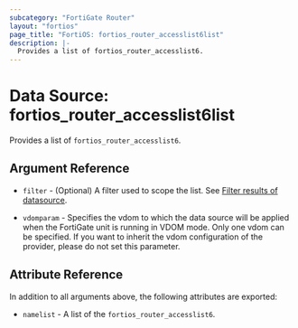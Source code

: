 ```yaml
---
subcategory: "FortiGate Router"
layout: "fortios"
page_title: "FortiOS: fortios_router_accesslist6list"
description: |-
  Provides a list of fortios_router_accesslist6.
---
```


# Data Source: fortios_router_accesslist6list
Provides a list of `fortios_router_accesslist6`.

## Argument Reference

* `filter` - (Optional) A filter used to scope the list. See [Filter results of datasource](https://registry.terraform.io/providers/fortinetdev/fortios/latest/docs/guides/fgt_filter).

* `vdomparam` - Specifies the vdom to which the data source will be applied when the FortiGate unit is running in VDOM mode. Only one vdom can be specified. If you want to inherit the vdom configuration of the provider, please do not set this parameter.

## Attribute Reference

In addition to all arguments above, the following attributes are exported:

* `namelist` -  A list of the `fortios_router_accesslist6`.
